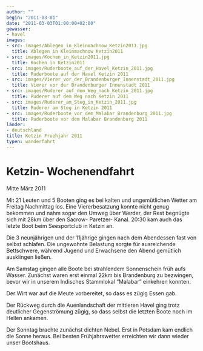 ```yaml
---
author: ""
begin: "2011-03-01"
date: "2011-03-03T01:00:00+02:00"
gewässer:
- havel
images:
- src: images/Ablegen_in_Kleinmachnow_Ketzin2011.jpg
  title: Ablegen in Kleinmachnow Ketzin2011
- src: images/Kochen_in_Ketzin2011.jpg
  title: Kochen in Ketzin2011
- src: images/Ruderboote_auf_der_Havel_Ketzin_2011.jpg
  title: Ruderboote auf der Havel Ketzin 2011
- src: images/Vierer_vor_der_Brandenburger_Innenstadt_2011.jpg
  title: Vierer vor der Brandenburger Innenstadt 2011
- src: images/Ruderer_auf_dem_Weg_nach_Ketzin_2011.jpg
  title: Ruderer auf dem Weg nach Ketzin 2011
- src: images/Ruderer_am_Steg_in_Ketzin_2011.jpg
  title: Ruderer am Steg in Ketzin 2011
- src: images/Ruderboote_vor_dem_Malabar_Brandenburg_2011.jpg
  title: Ruderboote vor dem Malabar Brandenburg 2011
länder: 
- deutschland
title: Ketzin Fruehjahr 2011
typen: wanderfahrt
---
```



# Ketzin- Wochenendfahrt


Mitte März 2011

Mit 21 Leuten und 5 Booten ging es bei kalten und ungemütlichen Wetter am Freitag Nachmittag los. Eine Viererbesatzung konnte nicht genug bekommen und nahm sogar den Umweg über Werder, der Rest begnügte sich mit 28km über den Sacrow- Paretzer- Kanal. 20:30 kam auch das letzte Boot beim Seesportclub in Ketzin an.

Die 3 neunjährigen und der 11jährige gingen nach dem Abendessen fast von selbst schlafen. Die ungewohnte Belastung sorgte für ausreichende Bettschwere, während Jugend und Erwachsene den Abend gemütlich ausklingen ließen.

Am Samstag gingen alle Boote bei strahlendem Sonnenschein früh aufs Wasser. Zunächst waren erst einmal 22km bis Brandenburg zu bezwingen, bevor wir in unserem Indisches Stammlokal “Malabar” einkehren konnten.

Der Wirt war auf die Meute vorbereitet, so dass es zügig Essen gab.

Der Rückweg durch die Auenlandschaft der mittleren Havel ging trotz deutlicher Gegenströmung zügig, so dass selbst die letzten Boote noch im Hellen ankamen.

Der Sonntag brachte zunächst dichten Nebel. Erst in Potsdam kam endlich die Sonne heraus. Bei besten Frühjahrswetter erreichten wir dann wieder unser Bootshaus.
